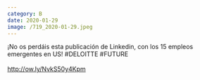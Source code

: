 ```yaml
--- 
category: B 
date: 2020-01-29 
image: /719_2020-01-29.jpeg 
--- 
```


¡No os perdáis esta publicación de Linkedin, con los 15 empleos emergentes en US! #DELOITTE #FUTURE <br><br>http://ow.ly/NvkS50y4Kpm